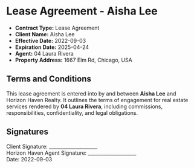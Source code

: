# Lease Agreement - Aisha Lee

- **Contract Type:** Lease Agreement  
- **Client Name:** Aisha Lee  
- **Effective Date:** 2022-09-03  
- **Expiration Date:** 2025-04-24  
- **Agent:** 04 Laura Rivera  
- **Property Address:** 1667 Elm Rd, Chicago, USA  

## Terms and Conditions

This lease agreement is entered into by and between **Aisha Lee** and Horizon Haven Realty. It outlines the terms of engagement for real estate services rendered by **04 Laura Rivera**, including commissions, responsibilities, confidentiality, and legal obligations.

## Signatures

Client Signature: ____________________  
Horizon Haven Agent Signature: ____________________  
Date: 2022-09-03